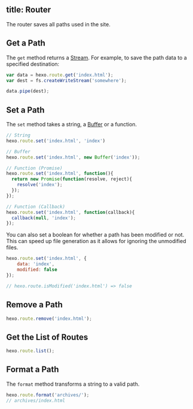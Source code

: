 title: Router
---
The router saves all paths used in the site.

## Get a Path

The `get` method returns a [Stream]. For example, to save the path data to a specified destination:

``` js
var data = hexo.route.get('index.html');
var dest = fs.createWriteStream('somewhere');

data.pipe(dest);
```

## Set a Path

The `set` method takes a string, a [Buffer] or a function.

``` js
// String
hexo.route.set('index.html', 'index')

// Buffer
hexo.route.set('index.html', new Buffer('index'));

// Function (Promise)
hexo.route.set('index.html', function(){
  return new Promise(function(resolve, reject){
    resolve('index');
  });
});

// Function (Callback)
hexo.route.set('index.html', function(callback){
  callback(null, 'index');
});
```

You can also set a boolean for whether a path has been modified or not. This can speed up file generation as it allows for ignoring the unmodified files.

``` js
hexo.route.set('index.html', {
    data: 'index',
    modified: false
});

// hexo.route.isModified('index.html') => false
```

## Remove a Path

``` js
hexo.route.remove('index.html');
```

## Get the List of Routes

``` js
hexo.route.list();
```

## Format a Path

The `format` method transforms a string to a valid path.

``` js
hexo.route.format('archives/');
// archives/index.html
```

[Stream]: http://nodejs.org/api/stream.html
[Buffer]: http://nodejs.org/api/buffer.html

